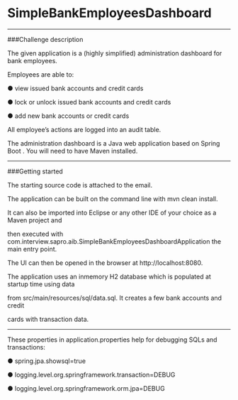 # SimpleBankEmployeesDashboard
-------------------------------
###Challenge description

The given application is a (highly simplified) administration dashboard for bank employees.

Employees are able to:

● view issued bank accounts and credit cards

● lock or unlock issued bank accounts and credit cards

● add new bank accounts or credit cards

All employee’s actions are logged into an audit table.

The administration dashboard is a Java web application based on Spring Boot . You will need to have Maven installed.


-------------------------------

###Getting started

The starting source code is attached to the e­mail.

The application can be built on the command line with mvn clean install.

It can also be imported into Eclipse or any other IDE of your choice as a Maven project and

then executed with com.interview.sapro.aib.SimpleBankEmployeesDashboardApplication the main entry point.

The UI can then be opened in the browser at http://localhost:8080.

The application uses an in­memory H2 database which is populated at startup time using data

from src/main/resources/sql/data.sql. It creates a few bank accounts and credit

cards with transaction data.


-------------------------------
These properties in application.properties help for debugging SQLs and transactions:

● spring.jpa.show­sql=true

● logging.level.org.springframework.transaction=DEBUG

● logging.level.org.springframework.orm.jpa=DEBUG
